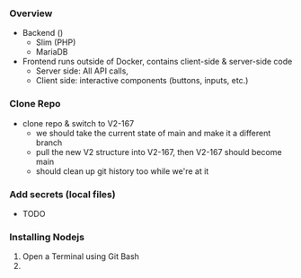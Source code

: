 ### Overview
- Backend ()
	- Slim (PHP)
	- MariaDB
- Frontend runs outside of Docker, contains client-side & server-side code
	- Server side: All API calls,  
	- Client side: interactive components (buttons, inputs, etc.)

### Clone Repo
- clone repo & switch to V2-167
	- we should take the current state of main and make it a different branch
	- pull the new V2 structure into V2-167, then V2-167 should become main
	- should clean up git history too while we're at it

### Add secrets (local files)
- TODO


### Installing Nodejs
1. Open a Terminal using Git Bash
2. 
